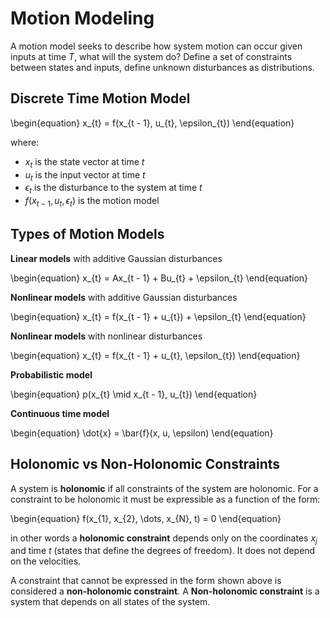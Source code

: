 # Motion Modeling

A motion model seeks to describe how system motion can occur given inputs at
time $T$, what will the system do? Define a set of constraints between states
and inputs, define unknown disturbances as distributions.





## Discrete Time Motion Model

\begin{equation}
    x_{t} = f(x_{t - 1}, u_{t}, \epsilon_{t})
\end{equation}

where:
- $x_{t}$ is the state vector at time $t$
- $u_{t}$ is the input vector at time $t$
- $\epsilon_{t}$ is the disturbance to the system at time $t$
- $f(x_{t - 1}, u_{t}, \epsilon_{t})$ is the motion model






## Types of Motion Models

**Linear models** with additive Gaussian disturbances

\begin{equation}
    x_{t} = Ax_{t - 1} + Bu_{t} + \epsilon_{t}
\end{equation}


**Nonlinear models** with additive Gaussian disturbances

\begin{equation}
    x_{t} = f(x_{t - 1} + u_{t}) + \epsilon_{t}
\end{equation}


**Nonlinear models** with nonlinear disturbances

\begin{equation}
    x_{t} = f(x_{t - 1} + u_{t}, \epsilon_{t})
\end{equation}


**Probabilistic model**

\begin{equation}
    p(x_{t} \mid x_{t - 1}, u_{t})
\end{equation}


**Continuous time model**

\begin{equation}
    \dot{x} = \bar{f}(x, u, \epsilon)
\end{equation}





## Holonomic vs Non-Holonomic Constraints

A system is **holonomic** if all constraints of the system are holonomic. For
a constraint to be holonomic it must be expressible as a function of the form:

\begin{equation}
    f(x_{1}, x_{2}, \dots, x_{N}, t) = 0
\end{equation}

in other words a **holonomic constraint** depends only on the coordinates
$x_{j}$ and time $t$ (states that define the degrees of freedom). It does not
depend on the velocities. 

A constraint that cannot be expressed in the form shown above is considered
a **non-holonomic constraint**. A **Non-holonomic constraint** is a system that
depends on all states of the system.
